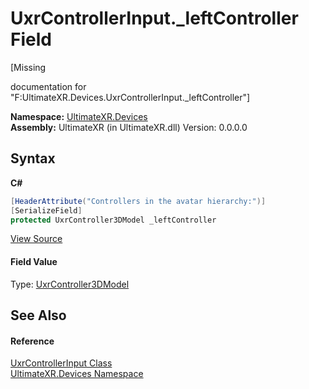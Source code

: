 # UxrControllerInput._leftController Field
 

\[Missing <summary> documentation for "F:UltimateXR.Devices.UxrControllerInput._leftController"\]

**Namespace:**&nbsp;<a href="N_UltimateXR_Devices">UltimateXR.Devices</a><br />**Assembly:**&nbsp;UltimateXR (in UltimateXR.dll) Version: 0.0.0.0

## Syntax

**C#**<br />
``` C#
[HeaderAttribute("Controllers in the avatar hierarchy:")]
[SerializeField]
protected UxrController3DModel _leftController
```

<a href="UltimateXR/Scripts/Devices/UxrControllerInput.cs" rel="noopener noreferrer" title="View the source code">View Source</a><br />

#### Field Value
Type: <a href="T_UltimateXR_Devices_Visualization_UxrController3DModel">UxrController3DModel</a>

## See Also


#### Reference
<a href="T_UltimateXR_Devices_UxrControllerInput">UxrControllerInput Class</a><br /><a href="N_UltimateXR_Devices">UltimateXR.Devices Namespace</a><br />